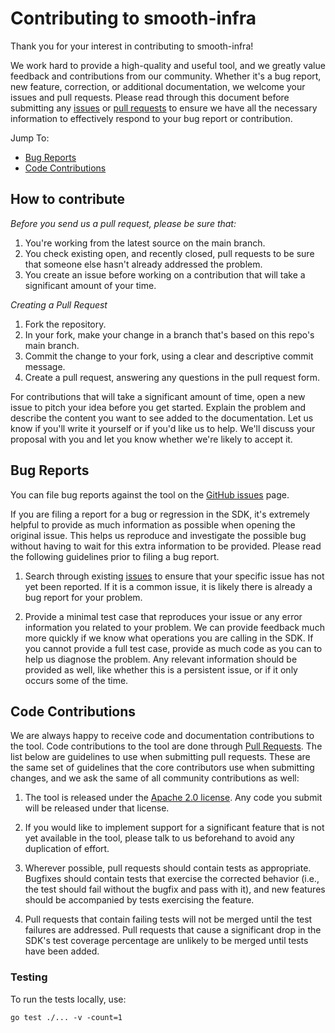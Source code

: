 # Contributing to smooth-infra

Thank you for your interest in contributing to smooth-infra!

We work hard to provide a high-quality and useful tool, and we greatly value
feedback and contributions from our community. Whether it's a bug report,
new feature, correction, or additional documentation, we welcome your issues
and pull requests. Please read through this document before submitting any
[issues] or [pull requests][pr] to ensure we have all the necessary information to
effectively respond to your bug report or contribution.

Jump To:

* [Bug Reports](#Bug-Reports)
* [Code Contributions](#Code-Contributions)

## How to contribute

*Before you send us a pull request, please be sure that:*

1. You're working from the latest source on the main branch.
2. You check existing open, and recently closed, pull requests to be sure 
   that someone else hasn't already addressed the problem.
3. You create an issue before working on a contribution that will take a 
   significant amount of your time.

*Creating a Pull Request*

1. Fork the repository.
2. In your fork, make your change in a branch that's based on this repo's main branch.
3. Commit the change to your fork, using a clear and descriptive commit message.
4. Create a pull request, answering any questions in the pull request form.

For contributions that will take a significant amount of time, open a new 
issue to pitch your idea before you get started. Explain the problem and 
describe the content you want to see added to the documentation. Let us know 
if you'll write it yourself or if you'd like us to help. We'll discuss your 
proposal with you and let you know whether we're likely to accept it.   

## Bug Reports

You can file bug reports against the tool on the [GitHub issues][issues] page.

If you are filing a report for a bug or regression in the SDK, it's extremely
helpful to provide as much information as possible when opening the original
issue. This helps us reproduce and investigate the possible bug without having
to wait for this extra information to be provided. Please read the following
guidelines prior to filing a bug report.

1. Search through existing [issues][] to ensure that your specific issue has
   not yet been reported. If it is a common issue, it is likely there is
   already a bug report for your problem.

2. Provide a minimal test case that reproduces your issue or any error
   information you related to your problem. We can provide feedback much
   more quickly if we know what operations you are calling in the SDK. If
   you cannot provide a full test case, provide as much code as you can
   to help us diagnose the problem. Any relevant information should be provided
   as well, like whether this is a persistent issue, or if it only occurs
   some of the time.

## Code Contributions

We are always happy to receive code and documentation contributions to the tool. 
Code contributions to the tool are done through [Pull Requests][pr]. The list below are guidelines to use when submitting pull requests. These are the 
same set of guidelines that the core contributors use when submitting changes, and we ask the same of all community contributions as well:

1. The tool is released under the [Apache 2.0 license][license]. Any code you submit
   will be released under that license.

2. If you would like to implement support for a significant feature that is not
   yet available in the tool, please talk to us beforehand to avoid any
   duplication of effort. 

3. Wherever possible, pull requests should contain tests as appropriate.
   Bugfixes should contain tests that exercise the corrected behavior (i.e., the
   test should fail without the bugfix and pass with it), and new features
   should be accompanied by tests exercising the feature.

4. Pull requests that contain failing tests will not be merged until the test
   failures are addressed. Pull requests that cause a significant drop in the
   SDK's test coverage percentage are unlikely to be merged until tests have
   been added.

### Testing

To run the tests locally,  use:

```
go test ./... -v -count=1
```

[issues]: https://github.com/smooth-infra/smooth-infra/issues
[pr]: https://github.com/smooth-infra/smooth-infra/pulls
[license]: https://github.com/smooth-infra/smooth-infra/blob/main/LICENSE
